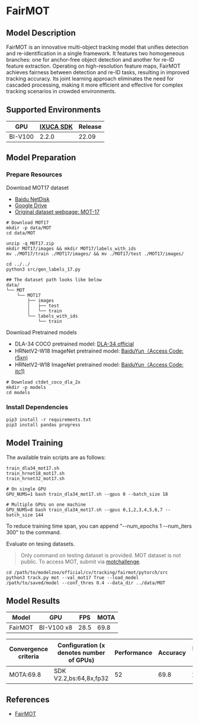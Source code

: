 # FairMOT

## Model Description

FairMOT is an innovative multi-object tracking model that unifies detection and re-identification in a single framework.
It features two homogeneous branches: one for anchor-free object detection and another for re-ID feature extraction.
Operating on high-resolution feature maps, FairMOT achieves fairness between detection and re-ID tasks, resulting in
improved tracking accuracy. Its joint learning approach eliminates the need for cascaded processing, making it more
efficient and effective for complex tracking scenarios in crowded environments.

## Supported Environments

| GPU    | [IXUCA SDK](https://gitee.com/deep-spark/deepspark#%E5%A4%A9%E6%95%B0%E6%99%BA%E7%AE%97%E8%BD%AF%E4%BB%B6%E6%A0%88-ixuca) | Release |
|--------|-----------|---------|
| BI-V100 | 2.2.0     |  22.09  |

## Model Preparation

### Prepare Resources

Download MOT17 dataset

- [Baidu NetDisk](https://pan.baidu.com/s/1lHa6UagcosRBz-_Y308GvQ)
- [Google Drive](https://drive.google.com/file/d/1ET-6w12yHNo8DKevOVgK1dBlYs739e_3/view?usp=sharing)
- [Original dataset webpage: MOT-17](https://motchallenge.net/data/MOT17/)

```shell
# Download MOT17
mkdir -p data/MOT
cd data/MOT

```

```shell
unzip -q MOT17.zip
mkdir MOT17/images && mkdir MOT17/labels_with_ids
mv ./MOT17/train ./MOT17/images/ && mv ./MOT17/test ./MOT17/images/

cd ../../
python3 src/gen_labels_17.py

## The dataset path looks like below
data/
└── MOT
    └── MOT17
        ├── images
        │   ├── test
        │   └── train
        └── labels_with_ids
            └── train
```

Download Pretrained models

- DLA-34 COCO pretrained model: [DLA-34 official](https://drive.google.com/file/d/18Q3fzzAsha_3Qid6mn4jcIFPeOGUaj1d)
- HRNetV2-W18 ImageNet pretrained model: [BaiduYun（Access Code: r5xn)](https://pan.baidu.com/s/1Px_g1E2BLVRkKC5t-b-R5Q)
- HRNetV2-W18 ImageNet pretrained model: [BaiduYun（Access Code: itc1)](https://pan.baidu.com/s/1xn92PSCg5KtXkKcnnLOycw)

```shell
# Download ctdet_coco_dla_2x
mkdir -p models
cd models
```

### Install Dependencies

```shell
pip3 install -r requirements.txt
pip3 install pandas progress
```

## Model Training

The available train scripts are as follows:

```shell
train_dla34_mot17.sh
train_hrnet18_mot17.sh
train_hrnet32_mot17.sh

# On single GPU
GPU_NUMS=1 bash train_dla34_mot17.sh --gpus 0 --batch_size 18

# Multiple GPUs on one machine
GPU_NUMS=8 bash train_dla34_mot17.sh --gpus 0,1,2,3,4,5,6,7 --batch_size 144
```

To reduce training time span, you can append "--num_epochs 1 --num_iters 300" to the command.

Evaluate on tesing datasets.

> Only command on testing dataset is provided. MOT dataset is not public. To access MOT, submit via
> [motchallenge](https://motchallenge.net/instructions/).

```shell
cd /path/to/modelzoo/official/cv/tracking/fairmot/pytorch/src
python3 track.py mot --val_mot17 True --load_model /path/to/saved/model --conf_thres 0.4 --data_dir ../data/MOT
```

## Model Results

| Model   | GPU        | FPS  | MOTA |
|---------|------------|------|------|
| FairMOT | BI-V100 x8 | 28.5 | 69.8 |

| Convergence criteria | Configuration (x denotes number of GPUs) | Performance | Accuracy | Power（W） | Scalability | Memory utilization（G） | Stability |
|----------------------|------------------------------------------|-------------|----------|------------|-------------|-------------------------|-----------|
| MOTA:69.8            | SDK V2.2,bs:64,8x,fp32                   | 52          | 69.8     | 132\*8     | 0.97        | 19.1\*8                 | 1         |

## References

- [FairMOT](https://github.com/ifzhang/FairMOT)
